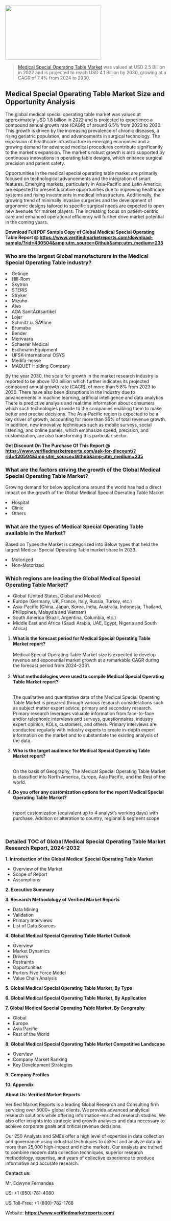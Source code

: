 <img src="https://ffe5etoiles.com/wp-content/uploads/2024/12/MST1-300x171.png" alt="" width="300" height="171" class="alignnone size-medium wp-image-20088" /><blockquote><p><p><a href="https://www.verifiedmarketreports.com/download-sample/?rid=430504&utm_source=Github&utm_medium=235" target="_blank">Medical Special Operating Table Market</a> was valued at USD 2.5 Billion in 2022 and is projected to reach USD 4.1 Billion by 2030, growing at a CAGR of 7.4% from 2024 to 2030.</p></blockquote><p><h2>Medical Special Operating Table Market Size and Opportunity Analysis</h2><p>The global medical special operating table market was valued at approximately USD 1.8 billion in 2022 and is projected to experience a compound annual growth rate (CAGR) of around 6.5% from 2023 to 2030. This growth is driven by the increasing prevalence of chronic diseases, a rising geriatric population, and advancements in surgical technology. The expansion of healthcare infrastructure in emerging economies and a growing demand for advanced medical procedures contribute significantly to the market's expansion. The market's robust growth is also supported by continuous innovations in operating table designs, which enhance surgical precision and patient safety.</p><p>Opportunities in the medical special operating table market are primarily focused on technological advancements and the integration of smart features. Emerging markets, particularly in Asia-Pacific and Latin America, are expected to present lucrative opportunities due to improving healthcare systems and rising investments in medical infrastructure. Additionally, the growing trend of minimally invasive surgeries and the development of ergonomic designs tailored to specific surgical needs are expected to open new avenues for market players. The increasing focus on patient-centric care and enhanced operational efficiency will further drive market potential in the coming years.</p></p><p class=""><strong>Download Full PDF Sample Copy of Global Medical Special Operating Table Report @ <a href="https://www.verifiedmarketreports.com/download-sample/?rid=430504&amp;utm_source=Github&amp;utm_medium=235" target="_blank">https://www.verifiedmarketreports.com/download-sample/?rid=430504&amp;utm_source=Github&amp;utm_medium=235</a></strong></p><h3 id="" class="">Who are the largest Global manufacturers in the Medical Special Operating Table industry?</h3><p><li>Getinge</li><li> Hill-Rom</li><li> Skytron</li><li> STERIS</li><li> Stryker</li><li> Mizuho</li><li> Alvo</li><li> AGA SanitÃ¤tsartikel</li><li> Lojer</li><li> Schmitz u. SÃ¶hne</li><li> Brumaba</li><li> Bender</li><li> Merivaara</li><li> Schaerer Medical</li><li> Eschmann Equipment</li><li> UFSK-International OSYS</li><li> Medifa-hesse</li><li> MAQUET Holding Company</li></p><div class=""><div class="" dir="" data-message-author-role="" data-message-id="" data-message-model-slug=""><div class=""><div class=""><div class=""><div class="" dir="" data-message-author-role="" data-message-id="" data-message-model-slug=""><div class=""><div class=""><p>By the year 2030, the scale for growth in the market research industry is reported to be above 120 billion which further indicates its projected compound annual growth rate (CAGR), of more than 5.8% from 2023 to 2030. There have also been disruptions in the industry due to advancements in machine learning, artificial intelligence and data analytics There is predictive analysis and real time information about consumers which such technologies provide to the companies enabling them to make better and precise decisions. The Asia-Pacific region is expected to be a key driver of growth, accounting for more than 35% of total revenue growth. In addition, new innovative techniques such as mobile surveys, social listening, and online panels, which emphasize speed, precision, and customization, are also transforming this particular sector.</p><p><strong>Get Discount On The Purchase Of This Report @&nbsp; <a href="https://www.verifiedmarketreports.com/ask-for-discount/?rid=430504&amp;utm_source=Github&amp;utm_medium=235" target="_blank">https://www.verifiedmarketreports.com/ask-for-discount/?rid=430504&amp;utm_source=Github&amp;utm_medium=235</a></strong></p></div></div></div></div></div></div></div></div><h3 id="" class="">What are the factors driving the growth of the Global Medical Special Operating Table Market?</h3><p id="" class="">Growing demand for below applications around the world has had a direct impact on the growth of the Global Medical Special Operating Table Market</p><p id="" class=""><li>Hospital</li><li> Clinic</li><li> Others</li></p><h3 id="" class="">What are the types of Medical Special Operating Table available in the Market?</h3><p id="" class="">Based on Types the Market is categorized into Below types that held the largest Medical Special Operating Table market share In 2023.</p><p id="" class=""><li>Motorized</li><li> Non-Motorized</li></p><h3 id="" class="">Which regions are leading the Global Medical Special Operating Table Market?</h3><ul><li>Global (United States, Global and Mexico)</li><li>Europe (Germany, UK, France, Italy, Russia, Turkey, etc.)</li><li>Asia-Pacific (China, Japan, Korea, India, Australia, Indonesia, Thailand, Philippines, Malaysia and Vietnam)</li><li>South America (Brazil, Argentina, Columbia, etc.)</li><li>Middle East and Africa (Saudi Arabia, UAE, Egypt, Nigeria and South Africa)</li></ul><p><ol><li><strong>What is the forecast period for Medical Special Operating Table Market report?<br /></strong><br /><span data-sheets-root="1" data-sheets-value="{&quot;1&quot;:2,&quot;2&quot;:&quot;XXXX size is expected to develop revenue and exponential market growth at a remarkable CAGR during the forecast period from 2024&ndash;2030.&quot;}" data-sheets-userformat="{&quot;2&quot;:12674,&quot;4&quot;:{&quot;1&quot;:2,&quot;2&quot;:16776960},&quot;10&quot;:2,&quot;11&quot;:0,&quot;15&quot;:&quot;Arial&quot;,&quot;16&quot;:12}">Medical Special Operating Table Market size is expected to develop revenue and exponential market growth at a remarkable CAGR during the forecast period from 2024&ndash;2031.</span><br /><br /></li><li><strong>What methodologies were used to compile Medical Special Operating Table Market report?<br /><br /></strong><p>The qualitative and quantitative data of the&nbsp;Medical Special Operating Table Market is prepared through various research considerations such as subject matter expert advice, primary and secondary research. Primary research leverages valuable information from face-to-face and/or telephonic interviews and surveys, questionnaires, industry expert opinion, KOLs, customers, and others. Primary interviews are conducted regularly with industry experts to create in-depth expert information on the market and to substantiate the existing analysis of the data.&nbsp;</p></li><li><strong>Who is the target audience for Medical Special Operating Table Market report?<br /><br /></strong><p>On the basis of Geography, The&nbsp;Medical Special Operating Table Market is classified into North America, Europe, Asia Pacific, and the Rest of the world.</p></li><li><strong>Do you offer any customization options for the report Medical Special Operating Table Market?<br /><br /></strong><p>report customization (equivalent up to 4 analyst&rsquo;s working days) with purchase. Addition or alteration to country, regional &amp; segment scope</p><p>&nbsp;</p></li></ol></p><h3 id="" class="">Detailed TOC of Global Medical Special Operating Table Market Research Report, 2024-2032</h3><p id="" class=""><strong>1. Introduction of the Global Medical Special Operating Table Market</strong></p><ul><li>Overview of the Market</li><li>Scope of Report</li><li>Assumptions</li></ul><p id="" class=""><strong>2. Executive Summary</strong></p><p id="" class=""><strong>3. Research Methodology of&nbsp;Verified Market Reports</strong></p><ul><li>Data Mining</li><li>Validation</li><li>Primary Interviews</li><li>List of Data Sources</li></ul><p id="" class=""><strong>4. Global Medical Special Operating Table Market Outlook</strong></p><ul><li>Overview</li><li>Market Dynamics</li><li>Drivers</li><li>Restraints</li><li>Opportunities</li><li>Porters Five Force Model</li><li>Value Chain Analysis</li></ul><p id="" class=""><strong>5. Global Medical Special Operating Table Market, By&nbsp;Type</strong></p><p id="" class=""><strong>6. Global Medical Special Operating Table Market, By Application</strong></p><p id="" class=""><strong>7. Global Medical Special Operating Table Market, By Geography</strong></p><ul><li>Global</li><li>Europe</li><li>Asia Pacific</li><li>Rest of the World</li></ul><p id="" class=""><strong>8. Global Medical Special Operating Table Market Competitive Landscape</strong></p><ul><li>Overview</li><li>Company Market Ranking</li><li>Key Development Strategies</li></ul><p id="" class=""><strong>9. Company Profiles</strong></p><p id="" class=""><strong>10. Appendix</strong></p><p id="" class=""><strong>About Us: Verified Market Reports</strong></p><p id="" class="">Verified Market Reports is a leading Global Research and Consulting firm servicing over 5000+ global clients. We provide advanced analytical research solutions while offering information-enriched research studies. We also offer insights into strategic and growth analyses and data necessary to achieve corporate goals and critical revenue decisions.</p><p id="" class="">Our 250 Analysts and SMEs offer a high level of expertise in data collection and governance using industrial techniques to collect and analyze data on more than 25,000 high-impact and niche markets. Our analysts are trained to combine modern data collection techniques, superior research methodology, expertise, and years of collective experience to produce informative and accurate research.</p><p id="" class=""><strong>Contact us:</strong></p><p id="" class="">Mr. Edwyne Fernandes</p><p id="" class="">US: +1 (650)-781-4080</p><p id="" class="">US Toll-Free: +1 (800)-782-1768</p><p id="" class="">Website: <a target="" data-test-app-aware-link=""><strong>https://www.verifiedmarketreports.com/</strong></a></p>
